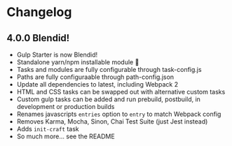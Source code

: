 # Changelog

## 4.0.0 Blendid!

- Gulp Starter is now Blendid!
- Standalone yarn/npm installable module :tada:
- Tasks and modules are fully configurable through task-config.js
- Paths are fully configuraable through path-config.json
- Update all dependencies to latest, including Webpack 2
- HTML and CSS tasks can be swapped out with alternative custom tasks
- Custom gulp tasks can be added and run prebuild, postbuild, in development or production builds
- Renames javascripts `entries` option to `entry` to match Webpack config
- Removes Karma, Mocha, Sinon, Chai Test Suite (just Jest instead)
- Adds `init-craft` task
- So much more... see the README

